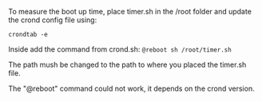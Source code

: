 To measure the boot up time, place timer.sh in the /root folder and update the crond config file using:

```Crond
crondtab -e
```

Inside add the command from crond.sh: `@reboot sh /root/timer.sh`

The path mush be changed to the path to where you placed the timer.sh file.

The "@reboot" command could not work, it depends on the crond version.
